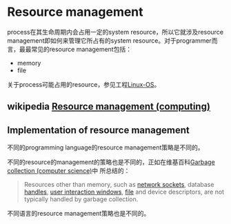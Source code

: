 # Resource management 

process在其生命周期内会占用一定的system resource，所以它就涉及resource management即如何来管理它所占有的system resource。对于programmer而言，最最常见的resource management包括：

- memory
- file

关于process可能占用的resource，参见工程[Linux-OS](https://dengking.github.io/Linux-OS/)。

## wikipedia [Resource management (computing)](https://en.wikipedia.org/wiki/Resource_management_(computing))



## Implementation of resource management

不同的programming language的resource management策略是不同的。

不同的resource的management的策略也是不同的，正如在维基百科[Garbage collection (computer science)](https://en.wikipedia.org/wiki/Garbage_collection_(computer_science))中 所总结的：

> Resources other than memory, such as [network sockets](https://en.wikipedia.org/wiki/Network_socket), database [handles](https://en.wikipedia.org/wiki/Handle_(computing)), [user interaction windows](https://en.wikipedia.org/wiki/Window_(computing)), [file](https://en.wikipedia.org/wiki/File_(computing)) and device descriptors, are not typically handled by garbage collection.

不同语言的resource management策略也是不同的。


